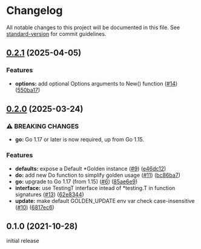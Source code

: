 # Changelog

All notable changes to this project will be documented in this file. See [standard-version](https://github.com/conventional-changelog/standard-version) for commit guidelines.

## [0.2.1](https://github.com/jimeh/go-golden/compare/v0.2.0...v0.2.1) (2025-04-05)


### Features

* **options:** add optional Options arguments to New() function ([#14](https://github.com/jimeh/go-golden/issues/14)) ([550ba17](https://github.com/jimeh/go-golden/commit/550ba17fb0be76372eab83f2494ee4ffff804fa6))

## [0.2.0](https://github.com/jimeh/go-golden/compare/v0.1.0...v0.2.0) (2025-03-24)


### ⚠ BREAKING CHANGES

* **go:** Go 1.17 or later is now required, up from Go 1.15.

### Features

* **defaults:** expose a Default *Golden instance ([#9](https://github.com/jimeh/go-golden/issues/9)) ([e46dc12](https://github.com/jimeh/go-golden/commit/e46dc124ff22e52dfc050174c7b3de980c980912))
* **do:** add new Do function to simplify golden usage ([#11](https://github.com/jimeh/go-golden/issues/11)) ([bc86ba7](https://github.com/jimeh/go-golden/commit/bc86ba7a6d9f4374c9fb15f78e51eedf50df04d2))
* **go:** upgrade to Go 1.17 (from 1.15) ([#6](https://github.com/jimeh/go-golden/issues/6)) ([85ae6e9](https://github.com/jimeh/go-golden/commit/85ae6e9ae3c4222d68faee0c44a1fd105a2e04b4))
* **interface:** use TestingT interface intead of *testing.T in function signatures ([#13](https://github.com/jimeh/go-golden/issues/13)) ([62e8344](https://github.com/jimeh/go-golden/commit/62e8344ff33dccf0a5666e94361a143d34558bf0))
* **update:** make default GOLDEN_UPDATE env var check case-insensitive ([#10](https://github.com/jimeh/go-golden/issues/10)) ([6817ec6](https://github.com/jimeh/go-golden/commit/6817ec6101558b3914984d4ee3fe816d534f87bb))

## 0.1.0 (2021-10-28)


initial release
